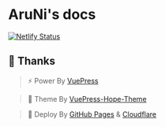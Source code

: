 # AruNi's docs

[![Netlify Status](https://api.netlify.com/api/v1/badges/1c5c9a31-8a41-4710-9ae1-5125ef44dd90/deploy-status)](https://app.netlify.com/sites/aruni/deploys)

## 🌈 Thanks
> ⚡ Power By <a href="https://v2.vuepress.vuejs.org/zh/" target="_blank">VuePress</a>

> 🎨 Theme By <a href="https://theme-hope.vuejs.press/zh/" target="_blank">VuePress-Hope-Theme</a>

> 🚀 Deploy By <a href="https://pages.github.com/" target="_blank">GitHub Pages</a> & <a href="https://www.cloudflare-cn.com/" target="_blank">Cloudflare</a>

